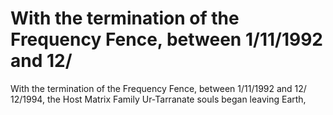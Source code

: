 # With the termination of the Frequency Fence, between 1/11/1992 and 12/

With the termination of the Frequency Fence, between 1/11/1992 and 12/
12/1994, the Host Matrix Family Ur-Tarranate souls began leaving Earth,